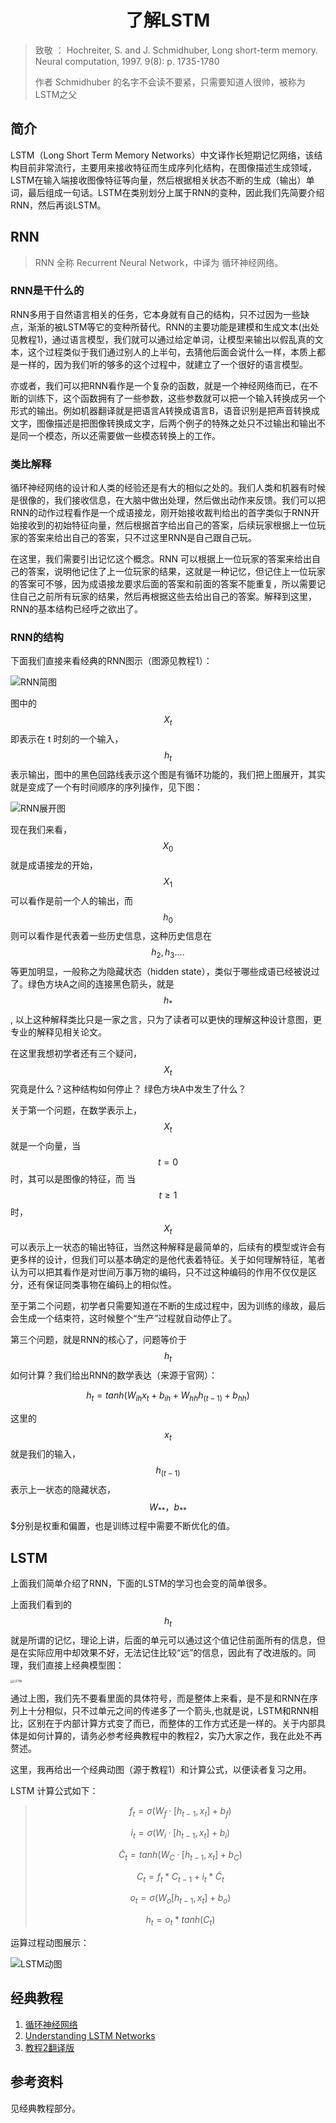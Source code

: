 <center><h1>了解LSTM</h1></center>



> 致敬 ： Hochreiter, S. and J. Schmidhuber, Long short-term memory. Neural computation, 1997. 9(8): p. 1735-1780
>
> 作者 Schmidhuber 的名字不会读不要紧，只需要知道人很帅，被称为 LSTM之父



## 简介

LSTM（Long Short Term Memory Networks）中文译作长短期记忆网络，该结构目前非常流行，主要用来接收特征而生成序列化结构，在图像描述生成领域，LSTM在输入端接收图像特征等向量，然后根据相关状态不断的生成（输出）单词，最后组成一句话。LSTM在类别划分上属于RNN的变种，因此我们先简要介绍RNN，然后再谈LSTM。



## RNN

> RNN 全称 Recurrent Neural Network，中译为 循环神经网络。

### RNN是干什么的

RNN多用于自然语言相关的任务，它本身就有自己的结构，只不过因为一些缺点，渐渐的被LSTM等它的变种所替代。RNN的主要功能是建模和生成文本(出处见教程1)，通过语言模型，我们就可以通过给定单词，让模型来输出以假乱真的文本，这个过程类似于我们通过别人的上半句，去猜他后面会说什么一样，本质上都是一样的，因为我们听的够多的这个过程中，就建立了一个很好的语言模型。

亦或者，我们可以把RNN看作是一个复杂的函数，就是一个神经网络而已，在不断的训练下，这个函数拥有了一些参数，这些参数就可以把一个输入转换成另一个形式的输出。例如机器翻译就是把语言A转换成语言B，语音识别是把声音转换成文字，图像描述是把图像转换成文字，后两个例子的特殊之处只不过输出和输出不是同一个模态，所以还需要做一些模态转换上的工作。

### 类比解释

循环神经网络的设计和人类的经验还是有大的相似之处的。我们人类和机器有时候是很像的，我们接收信息，在大脑中做出处理，然后做出动作来反馈。我们可以把RNN的动作过程看作是一个成语接龙，刚开始接收裁判给出的首字类似于RNN开始接收到的初始特征向量，然后根据首字给出自己的答案，后续玩家根据上一位玩家的答案来给出自己的答案，只不过这里RNN是自己跟自己玩。

在这里，我们需要引出记忆这个概念。RNN 可以根据上一位玩家的答案来给出自己的答案，说明他记住了上一位玩家的结果，这就是一种记忆，但记住上一位玩家的答案可不够，因为成语接龙要求后面的答案和前面的答案不能重复，所以需要记住自己之前所有玩家的结果，然后再根据这些去给出自己的答案。解释到这里，RNN的基本结构已经呼之欲出了。

### RNN的结构

下面我们直接来看经典的RNN图示（图源见教程1）：

![RNN简图](http://resource.mahc.host/img/10.png)

图中的 $$X_t$$  即表示在 t 时刻的一个输入，$$h_t$$  表示输出，图中的黑色回路线表示这个图是有循环功能的，我们把上图展开，其实就是变成了一个有时间顺序的序列操作，见下图：

![RNN展开图](http://resource.mahc.host/img/11.png)

现在我们来看，$$X_0$$ 就是成语接龙的开始，$$X_1$$可以看作是前一个人的输出，而$$h_0$$ 则可以看作是代表着一些历史信息，这种历史信息在$$h_2 , h_3 ....$$ 等更加明显，一般称之为隐藏状态（hidden state），类似于哪些成语已经被说过了。绿色方块A之间的连接黑色箭头，就是 $$h_*$$ , 以上这种解释类比只是一家之言，只为了读者可以更快的理解这种设计意图，更专业的解释见相关论文。

在这里我想初学者还有三个疑问， $$X_t$$ 究竟是什么？这种结构如何停止？ 绿色方块A中发生了什么？

关于第一个问题，在数学表示上，$$X_t$$ 就是一个向量，当 $$ t=0 $$时，其可以是图像的特征，而 当$$ t\geq 1 $$时，$$X_t$$  可以表示上一状态的输出特征，当然这种解释是最简单的，后续有的模型或许会有更多样的设计，但我们可以基本确定的是他代表着特征。关于如何理解特征，笔者认为可以把其看作是对世间万事万物的编码，只不过这种编码的作用不仅仅是区分，还有保证同类事物在编码上的相似性。

至于第二个问题，初学者只需要知道在不断的生成过程中，因为训练的缘故，最后会生成一个结束符，这时候整个“生产”过程就自动停止了。

第三个问题，就是RNN的核心了，问题等价于$$h_t$$ 如何计算？我们给出RNN的数学表达（来源于官网）：

 $$ h_t = tanh(W_{ih} x_t + b_{ih} + W_{hh} h_{(t-1)}+b_{hh})$$

这里的$$x_t$$ 就是我们的输入，$$h_{(t-1)}$$ 表示上一状态的隐藏状态，$$W_{**}，b_{**}$$$分别是权重和偏置，也是训练过程中需要不断优化的值。



## LSTM

上面我们简单介绍了RNN，下面的LSTM的学习也会变的简单很多。	

上面我们看到的$$h_t$$ 就是所谓的记忆，理论上讲，后面的单元可以通过这个值记住前面所有的信息，但是在实际应用中却效果不好，无法记住比较“远”的信息，因此有了改进版的。同理，我们直接上经典模型图：



<img src="http://resource.mahc.host/img/LSTM3-chain.png" alt="LSTM" style="zoom:33%;" />



通过上图，我们先不要看里面的具体符号，而是整体上来看，是不是和RNN在序列上十分相似，只不过单元之间的传递多了一个箭头,也就是说，LSTM和RNN相比，区别在于内部计算方式变了而已，而整体的工作方式还是一样的。关于内部具体是如何计算的，请务必参考经典教程中的教程2，实乃大家之作，我在此处不再赘述。

这里，我再给出一个经典动图（源于教程1）和计算公式，以便读者复习之用。

LSTM 计算公式如下：

> $$f_t= \sigma(W_f·[h_{t-1},x_t] + b_f)$$
>
> $$i_t = \sigma (W_i·[h_{t-1},x_t]+b_i)$$
>
> $$\tilde{C}_t = tanh(W_C·[h_{t-1},x_t]+b_C)$$
>
> $$C_t = f_t * C_{t-1} + i_t * \tilde{C}_t$$
>
> $$o_t = \sigma(W_o[h_{t-1},x_t]+b_o)$$
>
> $$h_t = o_t * tanh(C_t)$$



运算过程动图展示：



![LSTM动图](http://resource.mahc.host/img/lstm.gif)



## 经典教程

1. [循环神经网络](https://github.com/zergtant/pytorch-handbook/blob/master/chapter2/2.5-rnn.ipynb)
2. [Understanding LSTM Networks](http://colah.github.io/posts/2015-08-Understanding-LSTMs/)
3. [教程2翻译版](https://www.jianshu.com/p/4b4701beba92)



## 参考资料

见经典教程部分。